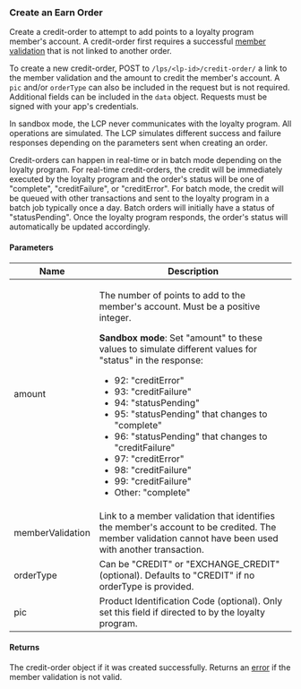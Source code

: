 ### Create an Earn Order

Create a credit-order to attempt to add points to a loyalty program member's account. A credit-order first requires a successful [member validation](#member-validations) that is not linked to another order.

To create a new credit-order, POST to `/lps/<lp-id>/credit-order/` a link to the member validation and the amount to credit the member's account. A `pic` and/or `orderType` can also be included in the request but is not required. Additional fields can be included in the `data` object. Requests must be signed with your app's credentials.

In sandbox mode, the LCP never communicates with the loyalty program. All operations are simulated. The LCP simulates different success and failure responses depending on the parameters sent when creating an order.

Credit-orders can happen in real-time or in batch mode depending on the loyalty program. For real-time credit-orders, the credit will be immediately executed by the loyalty program and the order's status will be one of "complete", "creditFailure", or "creditError". For batch mode, the credit will be queued with other transactions and sent to the loyalty program in a batch job typically once a day. Batch orders will initially have a status of "statusPending". Once the loyalty program responds, the order's status will automatically be updated accordingly. 

#### Parameters

<table>
    <thead>
        <tr>
            <th>Name</th>
            <th>Description</th>
        </tr>
    </thead>
    <tbody>
        <tr>
            <td>amount</td>
            <td><p>The number of points to add to the member's account. Must be a positive integer.</p>
                <p><strong>Sandbox mode</strong>: Set "amount" to these values to simulate different values for "status" in the response:
                    <ul>
                        <li>92: "creditError"</li>
                        <li>93: "creditFailure"</li>
                        <li>94: "statusPending"</li>
                        <li>95: "statusPending" that changes to "complete"</li>
                        <li>96: "statusPending" that changes to "creditFailure"</li>
                        <li>97: "creditError"</li>
                        <li>98: "creditFailure"</li>
                        <li>99: "creditFailure"</li>
                        <li>Other: "complete"</li>
                    </ul>
                </p>
            </td>
        </tr>
        <tr>
            <td>memberValidation</td>
            <td>Link to a member validation that identifies the member's account to be credited. The member validation cannot have been used with another transaction.</td>
        </tr>
        <tr>
            <td>orderType</td>
            <td>Can be "CREDIT" or "EXCHANGE_CREDIT" (optional). Defaults to "CREDIT" if no orderType is provided.</td>
        </tr>
        <tr>
            <td>pic</td>
            <td>Product Identification Code (optional). Only set this field if directed to by the loyalty program.</td>
        </tr>
    </tbody>
</table>
        
#### Returns

The credit-order object if it was created successfully. Returns an [error](./?doc=reference-manual#errors) if the member validation is not valid.
